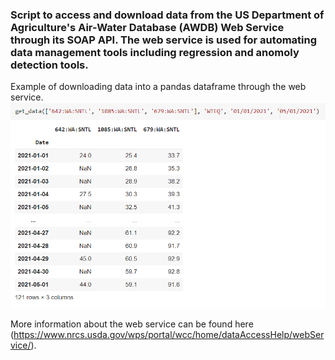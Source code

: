 ### Script to access and download data from the US Department of Agriculture's Air-Water Database (AWDB) Web Service through its SOAP API.  The web service is used for automating data management tools including regression and anomoly detection tools.

Example of downloading data into a pandas dataframe through the web service.
![example](/get_data_example.png)

More information about the web service can be found here (https://www.nrcs.usda.gov/wps/portal/wcc/home/dataAccessHelp/webService/).


